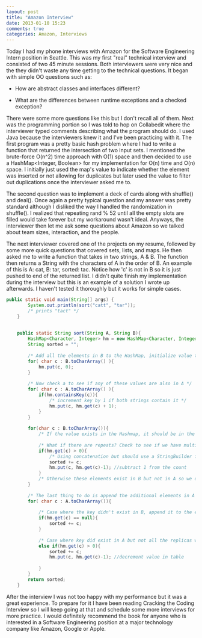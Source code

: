 ```yaml
---
layout: post
title: "Amazon Interview"
date: 2013-01-10 15:23
comments: true
categories: Amazon, Interviews
---
```


Today I had my phone interviews with Amazon for the Software Engineering Intern position in Seattle.  This was my first "real" technical interview and consisted of two 45 minute sessions.  Both interviewers were very nice and the they didn't waste any time getting to the technical questions. It began with simple OO questions such as: 

* How are abstract classes and interfaces different?

* What are the differences between runtime exceptions and a checked exception?


<!--more-->
There were some more questions like this but I don't recall all of them.  Next was the programming portion so I was told to hop on Collabedit where the interviewer typed comments describing what the program should do.  I used Java because the interviewers knew it and I've been practicing with it.  The first program was a pretty basic hash problem where I had to write a function that returned the intersection of two input sets.  I mentioned the brute-force O(n^2) time approach with O(1) space and then decided to use a HashMap<Integer, Boolean> for my implementation for O(n) time and O(n) space.  I initially just used the map's value to indicate whether the element was inserted or not allowing for duplicates but later used the value to filter out duplications once the interviewer asked me to.

The second question was to implement a deck of cards along with shuffle() and deal().  Once again a pretty typical question and my answer was pretty standard although I disliked the way I handled the randomization in shuffle().  I realized that repeating rand % 52 until all the empty slots are filled would take forever but my workaround wasn't ideal.  Anyways, the interviewer then let me ask some questions about Amazon so we talked about team sizes, interaction, and the people.

The next interviewer covered one of the projects on my resume, followed by some more quick questions that covered sets, lists, and maps.  He then asked me to write a function that takes in two strings, A & B.  The function then returns a String with the characters of A in the order of B.  An example of this is A: cat, B: tar, sorted: tac.  Notice how 'c' is not in B so it is just pushed to end of the returned list.  I didn't quite finish my implementation during the interview but this is an example of a solution I wrote up afterwards.  I haven't tested it thoroughly but it works for simple cases.


``` java SortExample.java
public static void main(String[] args) {
		System.out.println(sort("catt", "tar"));
		/* prints "tact" */
	}
	
	
	public static String sort(String A, String B){
		HashMap<Character, Integer> hm = new HashMap<Character, Integer>();
		String sorted = "";
		
		/* Add all the elements in B to the HashMap, initialize value to 0 */
		for( char c : B.toCharArray() ){
			hm.put(c, 0);
		}
		
		/* Now check a to see if any of these values are also in A */
		for( char c : A.toCharArray() ){
			if(hm.containsKey(c)){
				/* increment key by 1 if both strings contain it */
				hm.put(c, hm.get(c) + 1); 
			}
		}
		
		for(char c : B.toCharArray()){
			/* If the value exists in the Hashmap, it should be in the order exactly as in B */
			
			/* What if there are repeats? Check to see if we have multiples */
			if(hm.get(c) > 0){
				/* Using concatenation but should use a StringBuilder for better runtime */
				sorted += c;
				hm.put(c, hm.get(c)-1); //subtract 1 from the count
			}
			/* Otherwise these elements exist in B but not in A so we don't need them! */
		}
		
		/* The last thing to do is append the additional elements in A but not in B to the returned string */
		for( char c : A.toCharArray()){
			
			/* Case where the key didn't exist in B, append it to the end */
			if(hm.get(c) == null){
				sorted += c;
			}
			
			/* Case where key did exist in A but not all the replicas were in B */
			else if(hm.get(c) > 0){
				sorted += c;
				hm.put(c, hm.get(c)-1); //decrement value in table
				
			}
		}
		return sorted;
	}
```

After the interview I was not too happy with my performance but it was a great experience.  To prepare for it I have been reading Cracking the Coding Interview so I will keep going at that and schedule some more interviews for more practice.  I would definitely recommend the book for anyone who is interested in a Software Engineering position at a major technology company like Amazon, Google or Apple.